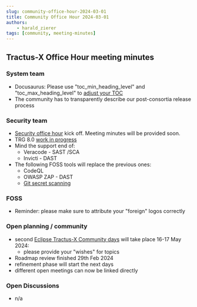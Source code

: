 ```yaml
---
slug: community-office-hour-2024-03-01
title: Community Office Hour 2024-03-01
authors: 
    - harald_zierer
tags: [community, meeting-minutes]
---
```


## Tractus-X Office Hour meeting minutes

### System team

- Docusaurus: Please use "toc_min_heading_level" and "toc_max_heading_level" to [adjust your TOC](https://docusaurus.io/docs/api/plugins/@docusaurus/plugin-content-docs#markdown-front-matter)
- The community has to transparently describe our post-consortia release process

### Security team

- [Security office hour](https://eclipse-tractusx.github.io/community/open-meetings/#Security%20-%20Office%20Hour) kick off. Meeting minutes will be provided soon.
- TRG 8.0 [work in progress](https://github.com/eclipse-tractusx/eclipse-tractusx.github.io/pull/681)
- Mind the support end of:
  - Veracode - SAST /SCA
  - Invicti - DAST
- The following FOSS tools will replace the previous ones:
  - CodeQL
  - OWASP ZAP - DAST
  - [Git secret scanning](https://github.com/eclipse-tractusx/sig-security/discussions/71)

### FOSS

-  Reminder: please make sure to attribute your "foreign" logos correctly

### Open planning / community

- second [Eclipse Tractus-X Community days](https://eclipse-tractusx.github.io/blog/community-days-05-2024/) will take place 16-17 May 2024:
  - please provide your "wishes" for topics
- Roadmap review finished 29th Feb 2024
- refinement phase will start the next days
- different open meetings can now be linked directly

### Open Discussions

- n/a


